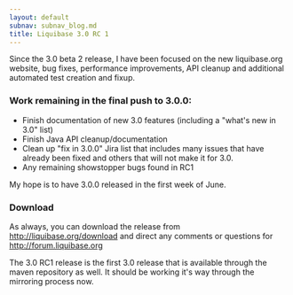 ```yaml
---
layout: default
subnav: subnav_blog.md
title: Liquibase 3.0 RC 1
---
```



Since the 3.0 beta 2 release, I have been focused on the new liquibase.org website, bug fixes, performance improvements, API cleanup and additional automated test creation and fixup.


### Work remaining in the final push to 3.0.0:


- Finish documentation of new 3.0 features (including a "what's new in 3.0" list)
- Finish Java API cleanup/documentation
- Clean up "fix in 3.0.0" Jira list that includes many issues that have already been fixed and others that will not make it for 3.0.
- Any remaining showstopper bugs found in RC1



My hope is to have 3.0.0 released in the first week of June.



### Download


As always, you can download the release from <a href="http://liquibase.org/download">http://liquibase.org/download</a> and direct any comments or questions for <a href="http://forum.liquibase.org/">http://forum.liquibase.org</a>


The 3.0 RC1 release is the first 3.0 release that is available through the maven repository as well. It should be working it's way through the mirroring process now.
